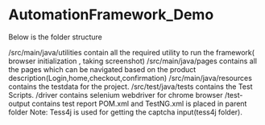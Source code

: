 # AutomationFramework_Demo
Below is the folder structure

/src/main/java/utilities contain all the required utility to run the framework( browser initialization , taking screenshot)
/src/main/java/pages contains all the pages which can be navigated based on the product description(Login,home,checkout,confirmation)
/src/main/java/resources contains the testdata for the project.
/src/test/java/tests contains the Test Scripts.
/driver contains selenium webdriver for chrome browser
/test-output contains test report
POM.xml and TestNG.xml is placed in parent folder
Note: Tess4j is used for getting the captcha input(tess4j folder).




